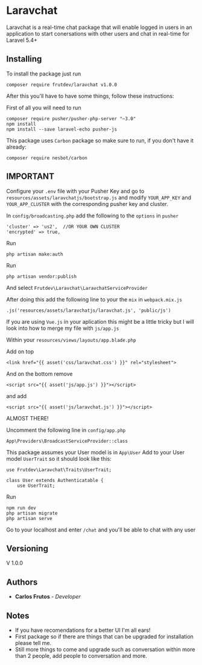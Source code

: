 # Laravchat

Laravchat is a real-time chat package that will enable logged in users in an application to start conersations with other users and chat in real-time for Laravel 5.4+

## Installing

To install the package just run
```
composer require frutdev/laravchat v1.0.0
```

After this you'll have to have some things, follow these instructions:

First of all you will need to run
```
composer require pusher/pusher-php-server "~3.0"
npm install
npm install --save laravel-echo pusher-js
```

This package uses ```Carbon``` package so make sure to run, if you don't have it already:
```
composer require nesbot/carbon
```

## IMPORTANT
Configure your ```.env``` file with your Pusher Key and go to ```resources/assets/laravchatjs/bootstrap.js``` and modify ```YOUR_APP_KEY``` and ```YOUR_APP_CLUSTER``` with the corresponding pusher key and cluster.


In ```config/broadcasting.php``` add the following to the ```options``` in ```pusher```

```
'cluster' => 'us2',  //OR YOUR OWN CLUSTER
'encrypted' => true,
```

Run
```
php artisan make:auth
```


Run
```
php artisan vendor:publish
```

And select ```Frutdev\Laravchat\LaravchatServiceProvider```

After doing this add the following line to your the ```mix``` in ```webpack.mix.js```
```
.js('resources/assets/laravchatjs/laravchat.js', 'public/js')
```


If you are using ```Vue.js``` in your aplication this might be a little tricky but I will look into how to merge my file with ```js/app.js```

Within your ```resources/views/layouts/app.blade.php``` 

Add on top
```
<link href="{{ asset('css/laravchat.css') }}" rel="stylesheet">
```

And on the bottom remove

```
<script src="{{ asset('js/app.js') }}"></script>
```

and add

```
<script src="{{ asset('js/laravchat.js') }}"></script>
```


ALMOST THERE!

Uncomment the following line in ```config/app.php```
```
App\Providers\BroadcastServiceProvider::class
``` 

This package assumes your User model is in ```App\User```
Add to your User model ```UserTrait``` so it should look like this:

```
use Frutdev\Laravchat\Traits\UserTrait;

class User extends Authenticatable {
	use UserTrait;
```

Run
```
npm run dev
php artisan migrate
php artisan serve
```

Go to your localhost and enter ```/chat``` and you'll be able to chat with any user

## Versioning

V 1.0.0

## Authors

* **Carlos Frutos** - *Developer* 


## Notes

* If you have recomendations for a better UI I'm all ears!
* First package so if there are things that can be upgraded for installation please tell me.
* Still more things to come and upgrade such as conversation within more than 2 people, add people to conversation and more.

